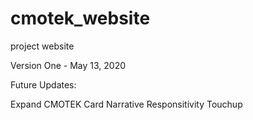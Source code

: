 # cmotek_website
project website

Version One - May 13, 2020 

Future Updates:

Expand CMOTEK Card Narrative
Responsitivity Touchup


